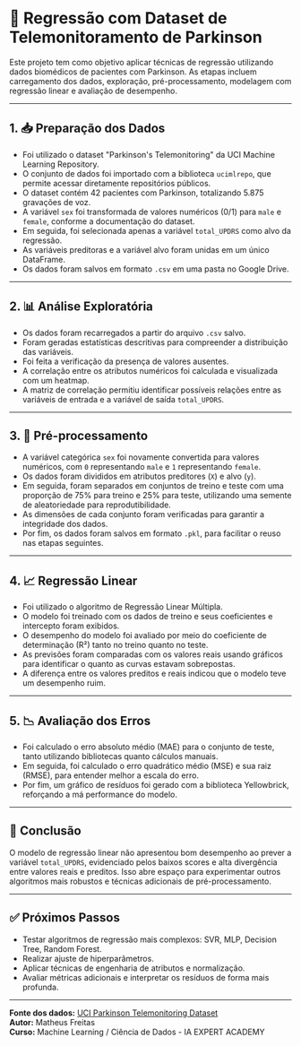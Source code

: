 # 🧠 Regressão com Dataset de Telemonitoramento de Parkinson

Este projeto tem como objetivo aplicar técnicas de regressão utilizando dados biomédicos de pacientes com Parkinson. As etapas incluem carregamento dos dados, exploração, pré-processamento, modelagem com regressão linear e avaliação de desempenho.

---
## 1. 📥 Preparação dos Dados

- Foi utilizado o dataset "Parkinson's Telemonitoring" da UCI Machine Learning Repository.
- O conjunto de dados foi importado com a biblioteca `ucimlrepo`, que permite acessar diretamente repositórios públicos.
- O dataset contém 42 pacientes com Parkinson, totalizando 5.875 gravações de voz.
- A variável `sex` foi transformada de valores numéricos (0/1) para `male` e `female`, conforme a documentação do dataset.
- Em seguida, foi selecionada apenas a variável `total_UPDRS` como alvo da regressão.
- As variáveis preditoras e a variável alvo foram unidas em um único DataFrame.
- Os dados foram salvos em formato `.csv` em uma pasta no Google Drive.

---

## 2. 📊 Análise Exploratória

- Os dados foram recarregados a partir do arquivo `.csv` salvo.
- Foram geradas estatísticas descritivas para compreender a distribuição das variáveis.
- Foi feita a verificação da presença de valores ausentes.
- A correlação entre os atributos numéricos foi calculada e visualizada com um heatmap.
- A matriz de correlação permitiu identificar possíveis relações entre as variáveis de entrada e a variável de saída `total_UPDRS`.

---

## 3. 🧹 Pré-processamento

- A variável categórica `sex` foi novamente convertida para valores numéricos, com `0` representando `male` e `1` representando `female`.
- Os dados foram divididos em atributos preditores (`X`) e alvo (`y`).
- Em seguida, foram separados em conjuntos de treino e teste com uma proporção de 75% para treino e 25% para teste, utilizando uma semente de aleatoriedade para reprodutibilidade.
- As dimensões de cada conjunto foram verificadas para garantir a integridade dos dados.
- Por fim, os dados foram salvos em formato `.pkl`, para facilitar o reuso nas etapas seguintes.

---

## 4. 📈 Regressão Linear

- Foi utilizado o algoritmo de Regressão Linear Múltipla.
- O modelo foi treinado com os dados de treino e seus coeficientes e intercepto foram exibidos.
- O desempenho do modelo foi avaliado por meio do coeficiente de determinação (R²) tanto no treino quanto no teste.
- As previsões foram comparadas com os valores reais usando gráficos para identificar o quanto as curvas estavam sobrepostas.
- A diferença entre os valores preditos e reais indicou que o modelo teve um desempenho ruim.

---

## 5. 📉 Avaliação dos Erros

- Foi calculado o erro absoluto médio (MAE) para o conjunto de teste, tanto utilizando bibliotecas quanto cálculos manuais.
- Em seguida, foi calculado o erro quadrático médio (MSE) e sua raiz (RMSE), para entender melhor a escala do erro.
- Por fim, um gráfico de resíduos foi gerado com a biblioteca Yellowbrick, reforçando a má performance do modelo.

---

## 📌 Conclusão

O modelo de regressão linear não apresentou bom desempenho ao prever a variável `total_UPDRS`, evidenciado pelos baixos scores e alta divergência entre valores reais e preditos. Isso abre espaço para experimentar outros algoritmos mais robustos e técnicas adicionais de pré-processamento.

---

## ✅ Próximos Passos

- Testar algoritmos de regressão mais complexos: SVR, MLP, Decision Tree, Random Forest.
- Realizar ajuste de hiperparâmetros.
- Aplicar técnicas de engenharia de atributos e normalização.
- Avaliar métricas adicionais e interpretar os resíduos de forma mais profunda.

---

**Fonte dos dados:** [UCI Parkinson Telemonitoring Dataset](https://archive.ics.uci.edu/dataset/189/parkinsons+telemonitoring)  
**Autor:** Matheus Freitas  
**Curso:** Machine Learning / Ciência de Dados - IA EXPERT ACADEMY
